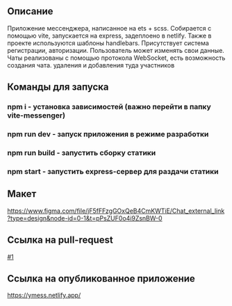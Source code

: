 Описание
---
Приложение мессенджера, написанное на ets + scss. Собирается с помощью vite, запускается на express, задеплоено в netlify. Также в проекте используются шаблоны handlebars.
Присутствует система регистрации, авторизации. Пользователь может изменять свои данные. Чаты реализованы с помощью протокола WebSocket, есть возможность создания чата. удаления и добавления туда участников

Команды для запуска
---
### npm i - установка зависимостей (важно перейти в папку vite-messenger) 
### npm run dev - запуск приложения в режиме разработки
### npm run build - запустить сборку статики 
### npm start - запустить express-сервер для раздачи статики

Макет
---
https://www.figma.com/file/jF5fFFzgGOxQeB4CmKWTiE/Chat_external_link?type=design&node-id=0-1&t=pPsZUF0o4i9ZsnBW-0

Ссылка на pull-request
---
[#1](https://github.com/cupOfTea321/middle.messenger.praktikum.yandex/pull/7)

Ссылка на опубликованное приложение
--- 
https://ymess.netlify.app/
